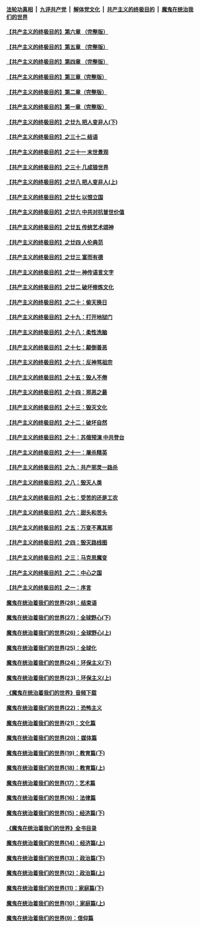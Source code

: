 ####  [法轮功真相](../../../../basic/blob/master/README.md?t=12102201) &nbsp;|&nbsp; [九评共产党](../../../../9ping.md/blob/master/README.md?t=12102201) &nbsp;|&nbsp; [解体党文化](../../../../jtdwh.md/blob/master/README.md?t=12102201)  &nbsp;|&nbsp; [共产主义的终极目的](../../../../gczydzjmd.md/blob/master/README.md?t=12102201) &nbsp;|&nbsp; [魔鬼在统治我们的世界](../../../../mgztzwmdsj.md/blob/master/README.md?t=12102201) 

#### [【共产主义的终极目的】第六章 （完整版）](../pages/nsc422/n11428913.md?t=12102201) 

#### [【共产主义的终极目的】第五章 （完整版）](../pages/nsc422/n11428912.md?t=12102201) 

#### [【共产主义的终极目的】第四章 （完整版）](../pages/nsc422/n11428907.md?t=12102201) 

#### [【共产主义的终极目的】第三章（完整版）](../pages/nsc422/n11428848.md?t=12102201) 

#### [【共产主义的终极目的】第二章（完整版）](../pages/nsc422/n11428831.md?t=12102201) 

#### [【共产主义的终极目的】第一章（完整版）](../pages/nsc422/n11417651.md?t=12102201) 

#### [【共产主义的终极目的】之廿九 把人变非人(下)](../pages/nsc422/n11344140.md?t=12102201) 

#### [【共产主义的终极目的】之三十二 结语](../pages/nsc422/n11360535.md?t=12102201) 

#### [【共产主义的终极目的】之三十一 末世景观](../pages/nsc422/n11351129.md?t=12102201) 

#### [【共产主义的终极目的】之三十 几成狼世界](../pages/nsc422/n11348280.md?t=12102201) 

#### [【共产主义的终极目的】之廿八 把人变非人(上)](../pages/nsc422/n11340492.md?t=12102201) 

#### [【共产主义的终极目的】之廿七 以恨立国](../pages/nsc422/n11336944.md?t=12102201) 

#### [【共产主义的终极目的】之廿六 中共对抗普世价值](../pages/nsc422/n11324785.md?t=12102201) 

#### [【共产主义的终极目的】之廿五 传统艺术颂神](../pages/nsc422/n11296396.md?t=12102201) 

#### [【共产主义的终极目的】之廿四 人伦典范](../pages/nsc422/n11296397.md?t=12102201) 

#### [【共产主义的终极目的】之廿三 富而有德](../pages/nsc422/n11283598.md?t=12102201) 

#### [【共产主义的终极目的】之廿一 神传语言文字](../pages/nsc422/n11263265.md?t=12102201) 

#### [【共产主义的终极目的】之廿二 破坏修炼文化](../pages/nsc422/n11245728.md?t=12102201) 

#### [【共产主义的终极目的】之二十：偷天换日](../pages/nsc422/n11238846.md?t=12102201) 

#### [【共产主义的终极目的】之十九：打开地狱门](../pages/nsc422/n11206376.md?t=12102201) 

#### [【共产主义的终极目的】之十八：柔性洗脑](../pages/nsc422/n11199994.md?t=12102201) 

#### [【共产主义的终极目的】之十七：颠倒善恶](../pages/nsc422/n11179782.md?t=12102201) 

#### [【共产主义的终极目的】之十六：反神骂祖宗](../pages/nsc422/n11166798.md?t=12102201) 

#### [【共产主义的终极目的】之十五：毁人不倦](../pages/nsc422/n11166792.md?t=12102201) 

#### [【共产主义的终极目的】之十四：邪恶之最](../pages/nsc422/n11150249.md?t=12102201) 

#### [【共产主义的终极目的】之十三：毁灭文化](../pages/nsc422/n11135227.md?t=12102201) 

#### [【共产主义的终极目的】之十二：破坏自然](../pages/nsc422/n11135214.md?t=12102201) 

#### [【共产主义的终极目的】之十：苏俄预演 中共登台](../pages/nsc422/n11118424.md?t=12102201) 

#### [【共产主义的终极目的】之十一：屠杀精英](../pages/nsc422/n11118442.md?t=12102201) 

#### [【共产主义的终极目的】之九：共产邪灵一路杀](../pages/nsc422/n11114139.md?t=12102201) 

#### [【共产主义的终极目的】之八：毁灭人类](../pages/nsc422/n11108503.md?t=12102201) 

#### [【共产主义的终极目的】之七：受苦的还是工农](../pages/nsc422/n11101809.md?t=12102201) 

#### [【共产主义的终极目的】之六：甜头和苦头](../pages/nsc422/n11096971.md?t=12102201) 

#### [【共产主义的终极目的】之五：万变不离其邪](../pages/nsc422/n11091285.md?t=12102201) 

#### [【共产主义的终极目的】之四：毁灭路线图](../pages/nsc422/n11086284.md?t=12102201) 

#### [【共产主义的终极目的】之三：马克思魔变](../pages/nsc422/n11061941.md?t=12102201) 

#### [【共产主义的终极目的】之二：中心之国](../pages/nsc422/n11047728.md?t=12102201) 

#### [【共产主义的终极目的】之一：序言](../pages/nsc422/n11086077.md?t=12102201) 

#### [魔鬼在统治着我们的世界(28)：结束语](../pages/nsc422/n10936246.md?t=12102201) 

#### [魔鬼在统治着我们的世界(27)：全球野心(下)](../pages/nsc422/n10928319.md?t=12102201) 

#### [魔鬼在统治着我们的世界(26)：全球野心(上)](../pages/nsc422/n10900318.md?t=12102201) 

#### [魔鬼在统治着我们的世界(25)：全球化](../pages/nsc422/n10788205.md?t=12102201) 

#### [魔鬼在统治着我们的世界(24)：环保主义(下)](../pages/nsc422/n10695307.md?t=12102201) 

#### [魔鬼在统治着我们的世界(23)：环保主义(上)](../pages/nsc422/n10688613.md?t=12102201) 

#### [《魔鬼在统治着我们的世界》音频下载](../pages/nsc422/n10635553.md?t=12102201) 

#### [魔鬼在统治着我们的世界(22)：恐怖主义](../pages/nsc422/n10614727.md?t=12102201) 

#### [魔鬼在统治着我们的世界(21)：文化篇](../pages/nsc422/n10597706.md?t=12102201) 

#### [魔鬼在统治着我们的世界(20)：媒体篇](../pages/nsc422/n10586579.md?t=12102201) 

#### [魔鬼在统治着我们的世界(19)：教育篇(下)](../pages/nsc422/n10564808.md?t=12102201) 

#### [魔鬼在统治着我们的世界(18)：教育篇(上)](../pages/nsc422/n10526970.md?t=12102201) 

#### [魔鬼在统治着我们的世界(17)：艺术篇](../pages/nsc422/n10499093.md?t=12102201) 

#### [魔鬼在统治着我们的世界(16)：法律篇](../pages/nsc422/n10485969.md?t=12102201) 

#### [魔鬼在统治着我们的世界(15)：经济篇(下)](../pages/nsc422/n10469975.md?t=12102201) 

#### [《魔鬼在统治着我们的世界》全书目录](../pages/nsc422/n10464261.md?t=12102201) 

#### [魔鬼在统治着我们的世界(14)：经济篇(上)](../pages/nsc422/n10457370.md?t=12102201) 

#### [魔鬼在统治着我们的世界(13)：政治篇(下)](../pages/nsc422/n10448270.md?t=12102201) 

#### [魔鬼在统治着我们的世界(12)：政治篇(上)](../pages/nsc422/n10444576.md?t=12102201) 

#### [魔鬼在统治着我们的世界(11)：家庭篇(下)](../pages/nsc422/n10440961.md?t=12102201) 

#### [魔鬼在统治着我们的世界(10)：家庭篇(上)](../pages/nsc422/n10435448.md?t=12102201) 

#### [魔鬼在统治着我们的世界(9)：信仰篇](../pages/nsc422/n10432159.md?t=12102201) 

